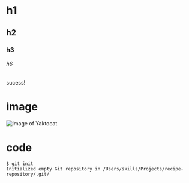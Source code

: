 # h1
## h2
### h3
###### h6

sucess!
# image
![Image of Yaktocat](https://octodex.github.com/images/yaktocat.png)

# code

```
$ git init
Initialized empty Git repository in /Users/skills/Projects/recipe-repository/.git/
```
